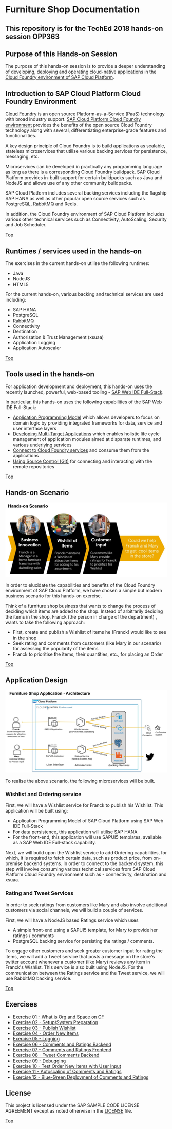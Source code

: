 <a name="top"></a>

# Furniture Shop Documentation

## This repository is for the TechEd 2018 hands-on session OPP363

## Purpose of this Hands-on Session

The purpose of this hands-on session is to provide a deeper understanding of developing, deploying and operating cloud-native applications in the [Cloud Foundry environment of SAP Cloud Platform](https://cloudplatform.sap.com/enterprise-paas/cloudfoundry.html).




## Introduction to SAP Cloud Platform Cloud Foundry Environment

[Cloud Foundry](https://www.cloudfoundry.org/) is an open source Platform-as-a-Service (PaaS) technology with broad industry support. [SAP Cloud Platform Cloud Foundry environment](https://help.sap.com/viewer/65de2977205c403bbc107264b8eccf4b/Cloud/en-US/ab512c3fbda248ab82c1c545bde19c78.html#9c7092c7b7ae4d49bc8ae35fdd0e0b18.html) provides the benefits of the open source Cloud Foundry technology along with several, differentiating enterprise-grade features and functionalities.

A key design principle of Cloud Foundry is to build applications as scalable, stateless microservices that utilise various backing services for persistence, messaging, etc.

Microservices can be developed in practically any programming language as long as there is a corresponding Cloud Foundry buildpack. SAP Cloud Platform provides in-built support for certain buildpacks such as Java and NodeJS and allows use of any other community buildpacks.

SAP Cloud Platform includes several backing services including the flagship SAP HANA as well as other popular open source services such as PostgreSQL, RabbitMQ and Redis.

In addition, the Cloud Foundry environment of SAP Cloud Platform includes various other technical services such as Connectivity, AutoScaling, Security and Job Scheduler.

[Top](#top)




## Runtimes / services used in the hands-on

The exercises in the current hands-on utilise the following runtimes:

- Java
- NodeJS
- HTML5

For the current hands-on, various backing and technical services are used including:

- SAP HANA
- PostgreSQL
- RabbitMQ
- Connectivity
- Destination
- Authorisation & Trust Management (xsuaa)
- Application Logging
- Application Autoscaler

[Top](#top)



## Tools used in the hands-on

For application development and deployment, this hands-on uses the recently launched, powerful, web-based tooling - [SAP Web IDE Full-Stack](https://cloudplatform.sap.com/capabilities/technical-asset-info.SAP-Web-IDE-Full-Stack.52fdf566-8709-41ef-bfa4-2aabcd33a865.html).

In particular, this hands-on uses the following capabilities of the SAP Web IDE Full-Stack:

- [Application Programming Model](https://help.sap.com/viewer/65de2977205c403bbc107264b8eccf4b/Cloud/en-US/00823f91779d4d42aa29a498e0535cdf.html) which allows developers to focus on domain logic by providing integrated frameworks for data, service and user interface layers
- [Developing Multi-Target Applications](https://help.sap.com/viewer/825270ffffe74d9f988a0f0066ad59f0/CF/en-US/a71bf8281254489ea8be6e323199b304.html) which enables holistic life cycle management of application modules aimed at disparate runtimes, and various underlying services
- [Connect to Cloud Foundry services](https://help.sap.com/viewer/825270ffffe74d9f988a0f0066ad59f0/CF/en-US/39a1e84313ec44248aa5536142633636.html) and consume them from the applications
- [Using Source Control (Git)](https://help.sap.com/viewer/825270ffffe74d9f988a0f0066ad59f0/CF/en-US/4eddb4cfc29946f6b059306cbdfcb392.html) for connecting and interacting with the remote repositories

[Top](#top)



## Hands-on Scenario

![Hands-on scenario](./Overview/images/Hands-onScenario.JPG)

In order to elucidate the capabilities and benefits of the Cloud Foundry environment of SAP Cloud Platform, we have chosen a simple but modern business scenario for this hands-on exercise.

Think of a furniture shop business that wants to change the process of deciding which items are added to the shop. Instead of arbitrarily deciding the items in the shop, Franck (the person in charge of the department) , wants to take the following approach:

- First, create and publish a Wishlist of items he (Franck) would like to see in the shop
- Seek rating and comments from customers (like Mary in our scenario) for assessing the popularity of the items
- Franck to prioritise the items, their quantities, etc., for placing an Order

[Top](#top)



## Application Design

![Application Architecture](./Overview/images/ApplArchitecture.JPG)

To realise the above scenario, the following microservices will be built.

### Wishlist and Ordering service

First, we will have a Wishlist service for Franck to publish his Wishlist. This application will be built using:

- Application Programming Model of SAP Cloud Platform using SAP Web IDE Full-Stack
- For data persistence, this application will utilise SAP HANA
- For the front-end, this application will use SAPUI5 templates, available as a SAP Web IDE Full-stack capability.

Next, we will build upon the Wishlist service to add Ordering capabilities, for which, it is required to fetch certain data, such as product price, from on-premise backend systems. In order to connect to the backend system, this step will involve consuming various technical services from SAP Cloud Platform Cloud Foundry environment such as - connectivity, destination and xsuaa.

### Rating and Tweet Services

In order to seek ratings from customers like Mary and also involve additional customers via social channels, we will build a couple of services.

First, we will have a NodeJS based Ratings service which uses

- A simple front-end using a SAPUI5 template, for Mary to provide her ratings / comments
- PostgreSQL backing service for persisting the ratings / comments.

To engage other customers and seek greater customer input for rating the items, we will add a Tweet service that posts a message on the store's twitter account whenever a customer (like Mary) reviews any item in Franck's Wishlist. This service is also built using NodeJS. For the communication between the Ratings service and the Tweet service, we will use RabbitMQ backing service.

[Top](#top)



## Exercises

- [Exercise 01 - What is Org and Space on CF](Exercise-01-What-is-OrgandSpace-CF)
- [Exercise 02 - Setup/System Preparation](Exercise-02-Setup)
- [Exercise 03 - Publish Wishlist](Exercise-03-Publish-Wishlist)
- [Exercise 04 - Order New Items](Exercise-04-Order-New-Items)
- [Exercise 05 - Logging](Exercise-05-Logging)
- [Exercise 06 - Comments and Ratings Backend](Exercise-06-Comments-and-Ratings-Backend)
- [Exercise 07 - Comments and Ratings Frontend](Exercise-07-Comments-and-Ratings-Frontend)
- [Exercise 08 - Tweet Comments Backend](Exercise-08-Tweet-Comments-Backend)
- [Exercise 09 - Debugging](Exercise-09-Debugging)
- [Exercise 10 - Test Order New Items with User Input](Exercise-10-Test-Order-New-Items-with-User-Input)
- [Exercise 11 - Autoscaling of Comments and Ratings](Exercise-11-Autoscaling-of-Comments-and-Ratings)
- [Exercise 12 - Blue-Green Deployment of Comments and Ratings](Exercise-12-Blue-Green-Deployment-of-Comments-and-Ratings)



## License

This project is licensed under the SAP SAMPLE CODE LICENSE AGREEMENT except as noted otherwise in the [LICENSE](./LICENSE) file.

[Top](#top)
